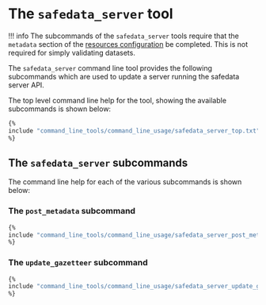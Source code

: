 
# The `safedata_server` tool

!!! info
    The subcommands of the `safedata_server` tools require that the `metadata`
    section of the [resources configuration](../install/configuration.md#zenodo) be
    completed. This is not required for simply validating datasets.

The `safedata_server` command line tool provides the following subcommands which
are used to update a server running the safedata server API.

The top level command line help for the tool, showing the available subcommands
is shown below:

```bash
{%
include "command_line_tools/command_line_usage/safedata_server_top.txt"
%}
```

## The `safedata_server` subcommands

The command line help for each of the various subcommands is shown below:

### The `post_metadata` subcommand

```sh
{%
include "command_line_tools/command_line_usage/safedata_server_post_metadata.txt"
%}
```

### The `update_gazetteer` subcommand

```sh
{%
include "command_line_tools/command_line_usage/safedata_server_update_gazetteer.txt"
%}
```
